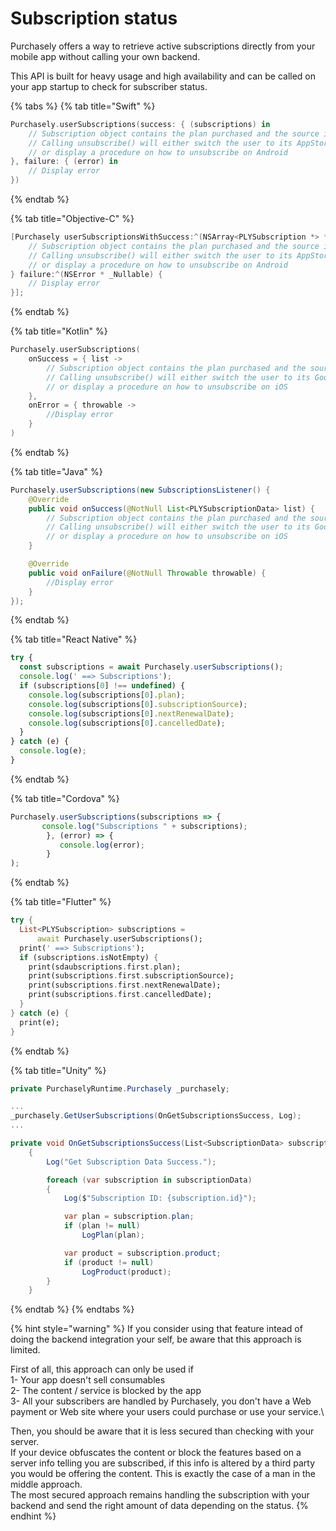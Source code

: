 # Subscription status

Purchasely offers a way to retrieve active subscriptions directly from your mobile app without calling your own backend.

This API is built for heavy usage and high availability and can be called on your app startup to check for subscriber status.

{% tabs %}
{% tab title="Swift" %}
```swift
Purchasely.userSubscriptions(success: { (subscriptions) in
	// Subscription object contains the plan purchased and the source it was purchased from (iOS or Android)
	// Calling unsubscribe() will either switch the user to its AppStore settings 
	// or display a procedure on how to unsubscribe on Android
}, failure: { (error) in
	// Display error
})
```
{% endtab %}

{% tab title="Objective-C" %}
```objectivec
[Purchasely userSubscriptionsWithSuccess:^(NSArray<PLYSubscription *> * _Nullable) {
	// Subscription object contains the plan purchased and the source it was purchased from (iOS or Android)
	// Calling unsubscribe() will either switch the user to its AppStore settings 
	// or display a procedure on how to unsubscribe on Android
} failure:^(NSError * _Nullable) {
	// Display error
}];
```
{% endtab %}

{% tab title="Kotlin" %}
```kotlin
Purchasely.userSubscriptions(
    onSuccess = { list ->
        // Subscription object contains the plan purchased and the source it was purchased from (iOS or Android)
        // Calling unsubscribe() will either switch the user to its Google Play settings
        // or display a procedure on how to unsubscribe on iOS
    },
    onError = { throwable ->
        //Display error
    }
)
```
{% endtab %}

{% tab title="Java" %}
```java
Purchasely.userSubscriptions(new SubscriptionsListener() {
    @Override
    public void onSuccess(@NotNull List<PLYSubscriptionData> list) {
        // Subscription object contains the plan purchased and the source it was purchased from (iOS or Android)
        // Calling unsubscribe() will either switch the user to its Google Play settings
        // or display a procedure on how to unsubscribe on iOS
    }

    @Override
    public void onFailure(@NotNull Throwable throwable) {
        //Display error
    }
});
```
{% endtab %}

{% tab title="React Native" %}
```javascript
try {
  const subscriptions = await Purchasely.userSubscriptions();
  console.log(' ==> Subscriptions');
  if (subscriptions[0] !== undefined) {
    console.log(subscriptions[0].plan);
    console.log(subscriptions[0].subscriptionSource);
    console.log(subscriptions[0].nextRenewalDate);
    console.log(subscriptions[0].cancelledDate);
  }
} catch (e) {
  console.log(e);
}
```
{% endtab %}

{% tab title="Cordova" %}
```javascript
Purchasely.userSubscriptions(subscriptions => {
       console.log("Subscriptions " + subscriptions);
		}, (error) => {
		   console.log(error);
		}
);
```
{% endtab %}

{% tab title="Flutter" %}
```dart
try {
  List<PLYSubscription> subscriptions =
      await Purchasely.userSubscriptions();
  print(' ==> Subscriptions');
  if (subscriptions.isNotEmpty) {
    print(sdaubscriptions.first.plan);
    print(subscriptions.first.subscriptionSource);
    print(subscriptions.first.nextRenewalDate);
    print(subscriptions.first.cancelledDate);
  }
} catch (e) {
  print(e);
}
```
{% endtab %}

{% tab title="Unity" %}
```csharp
private PurchaselyRuntime.Purchasely _purchasely;

...
_purchasely.GetUserSubscriptions(OnGetSubscriptionsSuccess, Log);
...

private void OnGetSubscriptionsSuccess(List<SubscriptionData> subscriptionData)
	{
		Log("Get Subscription Data Success.");

		foreach (var subscription in subscriptionData)
		{
			Log($"Subscription ID: {subscription.id}");

			var plan = subscription.plan;
			if (plan != null)
				LogPlan(plan);

			var product = subscription.product;
			if (product != null)
				LogProduct(product);
		}
	}
```
{% endtab %}
{% endtabs %}

{% hint style="warning" %}
If you consider using that feature intead of doing the backend integration your self, be aware that this approach is limited.

First of all, this approach can only be used if\
1- Your app doesn't sell consumables\
2- The content / service is blocked by the app\
3- All your subscribers are handled by Purchasely, you don't have a Web payment or Web site where your users could purchase or use your service.\


Then, you should be aware that it is less secured than checking with your server.\
If your device obfuscates the content or block the features based on a server info telling you are subscribed, if this info is altered by a third party you would be offering the content. This is exactly the case of a man in the middle approach.\
The most secured approach remains handling the subscription with your backend and send the right amount of data depending on the status.
{% endhint %}
